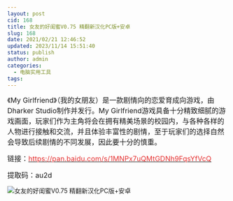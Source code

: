 ```yaml
---
layout: post
cid: 168
title: 女友的好闺蜜V0.75 精翻新汉化PC版+安卓
slug: 168
date: 2021/02/21 12:46:52
updated: 2023/11/14 15:51:40
status: publish
author: admin
categories: 
  - 电脑实用工具
tags: 
---
```



<div alt="潮男心博客 www.cnx0.com" >
				<p>
	<span style="font-size:16px;">《My Girlfriend》（我的女朋友）是一款剧情向的恋爱育成向游戏，由Dharker Studio制作并发行。My Girlfriend游戏具备十分精致细腻的游戏画面，玩家们作为主角将会在拥有精美场景的校园内，与各种各样的人物进行接触和交流，并且体验丰富性的剧情，至于玩家们的选择自然会导致后续剧情的不同发展，因此要十分的慎重。</span> 
</p>
<p>
	<span style="font-size:16px;">链接</span><span style="font-size:16px;">：</span><a href="https://pan.baidu.com/s/1MNPx7uQMtGDNh9FqsYfVcQ" target="_blank"><span style="color:#E53333;font-size:16px;">https://pan.baidu.com/s/1MNPx7uQMtGDNh9FqsYfVcQ</span></a> 
</p>
<p>
	<span style="font-size:16px;">提取码：au2d</span> 
</p>
<p>
	<img src="https://www.kjsv.com/download/image/2021/02/20/20210220233836_230520.png" alt="女友的好闺蜜V0.75 精翻新汉化PC版+安卓" title="女友的好闺蜜V0.75 精翻新汉化PC版+安卓" align="" /> 
</p>			</div>
			